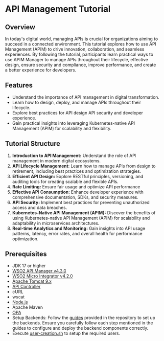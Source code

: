 # API Management Tutorial

## Overview

In today's digital world, managing APIs is crucial for organizations aiming to succeed in a connected environment. This tutorial explores how to use API Management (APIM) to drive innovation, collaboration, and seamless experiences. By following the tutorial, participants learn practical ways to use APIM Manager to manage APIs throughout their lifecycle, effective design, ensure security and compliance, improve performance, and create a better experience for developers. 

## Features

- Understand the importance of API management in digital transformation.
- Learn how to design, deploy, and manage APIs throughout their lifecycle.
- Explore best practices for API design API security and developer experience.
- Gain practical insights into leveraging Kubernetes-native API Management (APIM) for scalability and flexibility.

## Tutorial Structure

1. **Introduction to API Management:** Understand the role of API management in modern digital ecosystems.
2. **API Lifecycle Management:** Learn how to manage APIs from design to retirement, including best practices and optimization strategies.
3. **Efficient API Design:** Explore RESTful principles, versioning, and auditing tools for creating scalable and flexible APIs.
4. **Rate Limiting:** Ensure fair usage and optimize API performance
5. **Effective API Consumption:** Enhance developer experience with comprehensive documentation, SDKs, and security measures.
6. **API Security:** Implement best practices for preventing unauthorized access and data breaches.
7. **Kubernetes-Native API Management (APIM):** Discover the benefits of using Kubernetes-native API Management (APIM) for scalability and adaptability in microservices architectures.
8. **Real-time Analytics and Monitoring:** Gain insights into API usage patterns, latency, error rates, and overall health for performance optimization.


## Prerequisites

- JDK 17 or higher
- [WSO2 API Manager v4.3.0](https://wso2.com/api-manager/)
- [WSO2 Micro Integrator v4.2.0](https://wso2.com/micro-integrator/)
- [Apache Tomcat 9.x](https://tomcat.apache.org)
- [API Controller](https://wso2.com/api-manager/tooling/)
- cURL
- wscat
- [Node.js](https://nodejs.org/)
- Apache Maven
- [OPA](https://www.openpolicyagent.org/docs/v0.11.0/get-started/)
- Setup Backends:
Follow the [guides](./resources/backends) provided in the repository to set up the backends. Ensure you carefully follow each step mentioned in the guides to configure and deploy the backend components correctly.
- Execute [user-creation.sh](./resources/scripts/user-creation.sh) to setup the required users.

